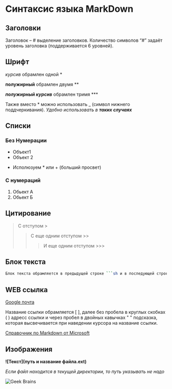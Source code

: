 # Синтаксис языка MarkDown
## Заголовки
Заголовок – # выделение заголовков. Количество символов “#” задаёт уровень заголовка  (поддерживается 6 уровней).
## Шрифт
*курсив* 
обрамлен одной *

**полужирный**
обрамлен двумя **


***полужирный курсив***
обрамлен тримя ***

Также вместо * можно использовать _ (символ нижнего поддчеркивания).
_Удобно использовать в **таких случаях**_  

## Списки
### Без Нумерации
* Объект1
* Объект 2
+ Исполюзуем * или + (больший просвет)
### С нумераций
1. Обьект А
2. Обьект Б

## Цитирование
> С отступом >
>> С еще одним отступом >>
>>> И еще одним отступом >>>

## Блок текста
```sh
Блок текста обрамляется в предыдущей строке ```sh и в последующей строке ```
```
## WEB ссылка
[Google почта](http://gmail.com "Зайти в почту")

Название ссылки обрамляется [ ], далее без пробела в круглых скобках ( ) адресс ссылки и через пробел в двойных кавычках " " подсказка, которая высвечивается при наведении курсора на название ссылки.

[Справочник по Markdown от Microsoft](https://docs.microsoft.com/ru-ru/contribute/markdown-reference "Перейти на страницу Microsoft") 

## Изображения
**![Текст](путь и название файла.ext)**

*Если файл находится в текущей директории, то путь указывать не надо*

![Geek Brains](GeekBrainsMedium.jpeg)
